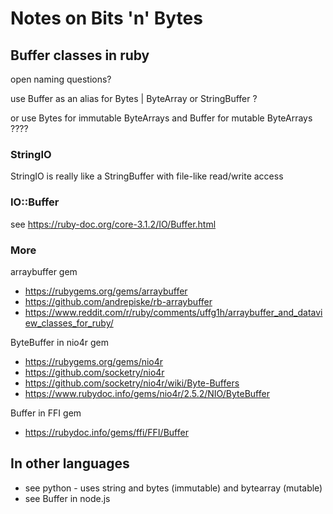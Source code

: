 # Notes on Bits 'n' Bytes






##   Buffer classes in ruby

open naming questions?

use Buffer as an alias for
Bytes | ByteArray or StringBuffer ?

or use Bytes for immutable ByteArrays and Buffer for mutable ByteArrays ????



### StringIO
StringIO is really like a StringBuffer with file-like read/write access


### IO::Buffer

see <https://ruby-doc.org/core-3.1.2/IO/Buffer.html>


###  More

arraybuffer gem
- <https://rubygems.org/gems/arraybuffer>
- <https://github.com/andrepiske/rb-arraybuffer>
- <https://www.reddit.com/r/ruby/comments/uffg1h/arraybuffer_and_dataview_classes_for_ruby/>

ByteBuffer in nio4r gem
- <https://rubygems.org/gems/nio4r>
- <https://github.com/socketry/nio4r>
- <https://github.com/socketry/nio4r/wiki/Byte-Buffers>
- <https://www.rubydoc.info/gems/nio4r/2.5.2/NIO/ByteBuffer>


Buffer in FFI gem
- <https://rubydoc.info/gems/ffi/FFI/Buffer>




##  In other languages

- see python  - uses string and bytes (immutable) and bytearray (mutable)
- see Buffer in node.js
